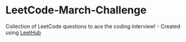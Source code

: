 # LeetCode-March-Challenge
Collection of LeetCode questions to ace the coding interview! - Created using [LeetHub](https://github.com/QasimWani/LeetHub)
